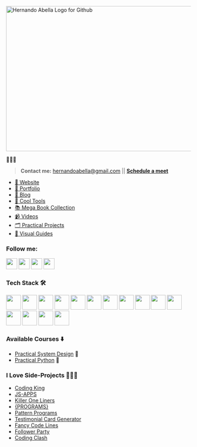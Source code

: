 <img width="1584" height="396" alt="Hernando Abella Logo for Github" src="https://github.com/user-attachments/assets/5d4e00fe-7230-4b6a-b959-068d74f0c1d8" />

👋😊✨
> **Contact me:** hernandoabella@gmail.com || **[Schedule a meet](https://calendly.com/hernandoabella)**
- [🫅 Website](https://www.hernandoabella.com)
- [🧗 Portfolio](https://portfolio-hernandoabella.vercel.app/)
- [📝 Blog](https://medium.com/@hernandoabella)
- [🚀 Cool Tools](https://github.com/hernandoabella/cool-tools)
- [📚 Mega Book Collection](https://github.com/hernandoabella/books)
- [📹 Videos](https://youtube.com/c/hernandoabella)
- [🗂️ Practical Projects](https://github.com/hernandoabella/practical-projects)
- [📙 Visual Guides](https://github.com/hernandoabella/visual-guides)

### Follow me:
  <a href="https://www.x.com/hernandoabella"><img src="https://cdn2.iconfinder.com/data/icons/threads-by-instagram/24/x-logo-twitter-new-brand-contained-64.png" width="30px"/></a>
  <a href="https://www.instagram.com/hernandoabella"><img src="https://cdn2.iconfinder.com/data/icons/social-media-2285/512/1_Instagram_colored_svg_1-64.png" width="30px"/></a>
  <a href="https://www.tiktok.com/@hernandoabella"><img src="https://cdn0.iconfinder.com/data/icons/logos-brands-7/512/TikTok_logo_original0-64.png" width="30px"/></a>
  <a href="https://www.youtube.com/c/hernandoabella"><img src="https://cdn4.iconfinder.com/data/icons/logos-and-brands/512/395_Youtube_logo-64.png" width="30px"/></a>
###  Tech Stack 🛠️
<div>
  <img src="https://cdn.jsdelivr.net/gh/devicons/devicon@latest/icons/html5/html5-original.svg" width="40px"/> 
  <img src="https://cdn.jsdelivr.net/gh/devicons/devicon@latest/icons/css3/css3-original.svg" width="40px"/>
  <img src="https://cdn.jsdelivr.net/gh/devicons/devicon@latest/icons/javascript/javascript-original.svg" width="40px"/> 
  <img src="https://cdn.jsdelivr.net/gh/devicons/devicon@latest/icons/tailwindcss/tailwindcss-original.svg" width="40px"/> 
  <img src="https://cdn.jsdelivr.net/gh/devicons/devicon@latest/icons/bootstrap/bootstrap-original.svg" width="40px"/>
  <img src="https://cdn.jsdelivr.net/gh/devicons/devicon@latest/icons/typescript/typescript-original.svg" width="40px"/> 
  <img src="https://cdn.jsdelivr.net/gh/devicons/devicon@latest/icons/react/react-original.svg" width="40px"/> 
  <img src="https://cdn.jsdelivr.net/gh/devicons/devicon@latest/icons/nextjs/nextjs-original.svg" width="40px"/>
  <img src="https://cdn.jsdelivr.net/gh/devicons/devicon@latest/icons/php/php-original.svg" width="40px"/>
  <img src="https://cdn.jsdelivr.net/gh/devicons/devicon@latest/icons/laravel/laravel-original.svg" width="40px"/> 
  <img src="https://cdn.jsdelivr.net/gh/devicons/devicon@latest/icons/nodejs/nodejs-original.svg" width="40px"/>
  <img src="https://cdn.jsdelivr.net/gh/devicons/devicon@latest/icons/mongodb/mongodb-original.svg" width="40px"/>
  <img src="https://cdn.jsdelivr.net/gh/devicons/devicon@latest/icons/python/python-original.svg" width="40px"/> 
  <img src="https://cdn.jsdelivr.net/gh/devicons/devicon@latest/icons/postgresql/postgresql-original.svg" width="40px"/>
  <img src="https://cdn.jsdelivr.net/gh/devicons/devicon@latest/icons/amazonwebservices/amazonwebservices-original-wordmark.svg" width="40px"/>
</div>

### Available Courses ⬇️
- [Practical System Design](https://www.github.com/hernandoabella/practical-system-design) 👷
- [Practical Python](https://www.github.com/hernandoabella/practical-python) 👷

### I Love Side-Projects 👩🏻‍💻
- [Coding King](https://www.codingking.net)
- [JS-APPS](https://github.com/hernandoabella/js-apps)
- [Killer One Liners](https://github.com/hernandoabella/killer-one-liners)
- [{PROGRAMS}](https://github.com/hernandoabella/programs)
- [Pattern Programs](https://github.com/hernandoabella/pattern-programs)
- [Testimonial Card Generator](https://github.com/hernandoabella/testimonial-card-generator)
- [Fancy Code Lines](https://fancy-code-lines.vercel.app/)
- [Follower Party](https://github.com/hernandoabella/follower-party)
- [Coding Clash](https://github.com/hernandoabella/coding-clash)
